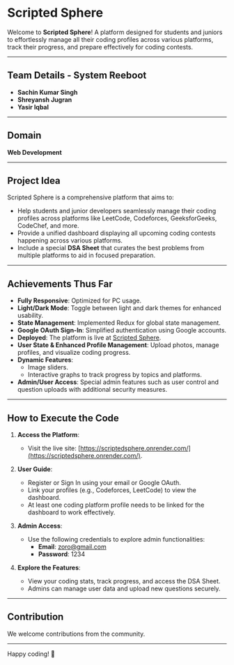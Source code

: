 # Scripted Sphere

Welcome to **Scripted Sphere**! A platform designed for students and juniors to effortlessly manage all their coding profiles across various platforms, track their progress, and prepare effectively for coding contests.

---

## Team Details - System Reeboot

- **Sachin Kumar Singh**
- **Shreyansh Jugran**
- **Yasir Iqbal**

---

## Domain

**Web Development**

---

## Project Idea

Scripted Sphere is a comprehensive platform that aims to:
- Help students and junior developers seamlessly manage their coding profiles across platforms like LeetCode, Codeforces, GeeksforGeeks, CodeChef, and more.
- Provide a unified dashboard displaying all upcoming coding contests happening across various platforms.
- Include a special **DSA Sheet** that curates the best problems from multiple platforms to aid in focused preparation.

---

## Achievements Thus Far

- **Fully Responsive**: Optimized for PC usage.
- **Light/Dark Mode**: Toggle between light and dark themes for enhanced usability.
- **State Management**: Implemented Redux for global state management.
- **Google OAuth Sign-In**: Simplified authentication using Google accounts.
- **Deployed**: The platform is live at [Scripted Sphere](https://scriptedsphere.onrender.com/).
- **User State & Enhanced Profile Management**: Upload photos, manage profiles, and visualize coding progress.
- **Dynamic Features**:
  - Image sliders.
  - Interactive graphs to track progress by topics and platforms.
- **Admin/User Access**: Special admin features such as user control and question uploads with additional security measures.

---

## How to Execute the Code

1. **Access the Platform**:
   - Visit the live site: [https://scriptedsphere.onrender.com/](https://scriptedsphere.onrender.com/).

2. **User Guide**:
   - Register or Sign In using your email or Google OAuth.
   - Link your profiles (e.g., Codeforces, LeetCode) to view the dashboard.
   - At least one coding platform profile needs to be linked for the dashboard to work effectively.

3. **Admin Access**:
   - Use the following credentials to explore admin functionalities:
     - **Email**: zoro@gmail.com
     - **Password**: 1234

4. **Explore the Features**:
   - View your coding stats, track progress, and access the DSA Sheet.
   - Admins can manage user data and upload new questions securely.

---

## Contribution

We welcome contributions from the community. 

---

Happy coding! 🎉

